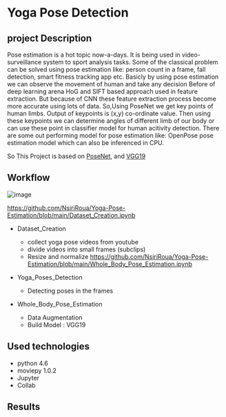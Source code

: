 # Yoga Pose Detection 

## project Description 
Pose estimation is a hot topic now-a-days. It is being used in video-surveillance system to sport analysis tasks. Some of the classical problem can be solved using pose estimation like: person count in a frame, fall detection, smart fitness tracking app etc. Basicly by using pose estimation we can observe the movement of human and take any decision Before of deep learning arena HoG and SIFT based approach used in feature extraction. But because of CNN these feature extraction process become more accurate using lots of data.
So,Using PoseNet we get key points of human limbs. Output of keypoints is (x,y) co-ordinate value. Then using these keypoints we can determine angles of different limb of our body or can use these point in classifier model for human acitivity detection. There are some out performing model for pose estimation like: OpenPose pose estimation model which can also be inferenced in CPU.

So 
This Project is based on [PoseNet](https://www.ri.cmu.edu/publications/openpose-whole-body-pose-estimation/), and [VGG19](https://keras.io/api/applications/vgg/)

## Workflow 

![image](https://user-images.githubusercontent.com/75584699/148693526-54373f57-79ed-440a-bf82-3e527e799d48.png)

  https://github.com/NsiriRoua/Yoga-Pose-Estimation/blob/main/Dataset_Creation.ipynb
 - Dataset_Creation
   * collect yoga pose videos from youtube  
   * divide videos into small frames (subclips)
   * Resize and normalize 
   https://github.com/NsiriRoua/Yoga-Pose-Estimation/blob/main/Whole_Body_Pose_Estimation.ipynb
   
 - Yoga_Poses_Detection
   * Detecting poses in the frames
   
   
 - Whole_Body_Pose_Estimation
   * Data Augmentation 
   * Build Model : VGG19
 
## Used technologies 
- python 4.6
- moviepy 1.0.2
- Jupyter
- Collab


## Results 


